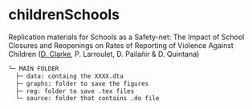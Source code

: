 # childrenSchools
Replication materials for Schools as a Safety-net: The Impact of School Closures and Reopenings on Rates of Reporting of Violence Against Children ([D. Clarke](https://github.com/damiancclarke), P. Larroulet, D. Pailañir & D. Quintana)

```bash
└─ MAIN FOLDER
  ├─ data: containg the XXXX.dta
  ├─ graphs: folder to save the figures
  ├─ reg: folder to save .tex files
  └─ source: folder that contains .do file
```
